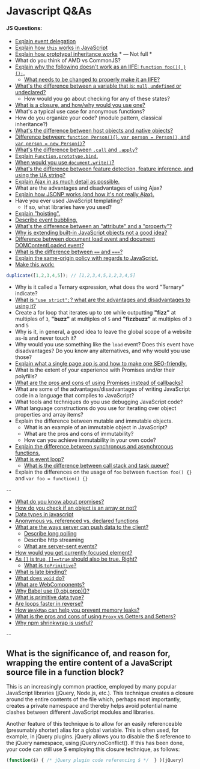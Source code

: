 # Javascript Q&As

#### JS Questions:

* [Explain event delegation](eventDelegation.md)
* [Explain how `this` works in JavaScript](this.md)
* [Explain how prototypal inheritance works](prototypes.md) * — Not full *
* What do you think of AMD vs CommonJS?
* [Explain why the following doesn't work as an IIFE: `function foo(){ }();`.](iife.md)
  * [What needs to be changed to properly make it an IIFE?](iife.md)
* [What's the difference between a variable that is: `null`, `undefined` or undeclared?](nullVsUndefined.md)
  * How would you go about checking for any of these states?
* [What is a closure, and how/why would you use one?](closure.md)
* What's a typical use case for anonymous functions?
* How do you organize your code? (module pattern, classical inheritance?)
* [What's the difference between host objects and native objects?](hostAndNativeObjects.md)
* [Difference between: `function Person(){}`, `var person = Person()`, and `var person = new Person()`?](newVsFunction.md)
* [What's the difference between `.call` and `.apply`?](callVsApply.md)
* [Explain `Function.prototype.bind`.](bind.md)
* [When would you use `document.write()`?](documentWrite.md)
* [What's the difference between feature detection, feature inference, and using the UA string?](featureDetection.md)
* [Explain Ajax in as much detail as possible.](ajax.md)
* What are the advantages and disadvantages of using Ajax?
* [Explain how JSONP works (and how it's not really Ajax).](jsonp.md)
* Have you ever used JavaScript templating?
  * If so, what libraries have you used?
* [Explain "hoisting".](hoisting.md)
* [Describe event bubbling.](eventFlow.md)
* [What's the difference between an "attribute" and a "property"?](attributeVsProperty.md)
* [Why is extending built-in JavaScript objects not a good idea?](extendingBuiltInObjects.md)
* [Difference between document load event and document DOMContentLoaded event?](documentVsDOMLoadEvent.md)
* [What is the difference between `==` and `===`?](equalOperator.md)
* [Explain the same-origin policy with regards to JavaScript.](sameOrigin.md)
* [Make this work:](duplicate.md)
```javascript
duplicate([1,2,3,4,5]); // [1,2,3,4,5,1,2,3,4,5]
```
* Why is it called a Ternary expression, what does the word "Ternary" indicate?
* [What is `"use strict";`? what are the advantages and disadvantages to using it?](useStrict.md)
* Create a for loop that iterates up to `100` while outputting **"fizz"** at multiples of `3`, **"buzz"** at multiples of `5` and **"fizzbuzz"** at multiples of `3` and `5`
* Why is it, in general, a good idea to leave the global scope of a website as-is and never touch it?
* Why would you use something like the `load` event? Does this event have disadvantages? Do you know any alternatives, and why would you use those?
* [Explain what a single page app is and how to make one SEO-friendly.](SPAvsSEO.md)
* What is the extent of your experience with Promises and/or their polyfills?
* [What are the pros and cons of using Promises instead of callbacks?](callbacksVsPromises.md)
* What are some of the advantages/disadvantages of writing JavaScript code in a language that compiles to JavaScript?
* What tools and techniques do you use debugging JavaScript code?
* What language constructions do you use for iterating over object properties and array items?
* Explain the difference between mutable and immutable objects.
  * What is an example of an immutable object in JavaScript?
  * What are the pros and cons of immutability?
  * How can you achieve immutability in your own code?
* [Explain the difference between synchronous and asynchronous functions.](syncVsAsyncFunctions.md)
* [What is event loop?](eventLoop.md)
  * [What is the difference between call stack and task queue?](eventLoop.md)
* Explain the differences on the usage of `foo` between `function foo() {}` and `var foo = function() {}`

--
* [What do you know about promises?](promise.md)
* [How do you check if an object is an array or not?](checkArray.md)
* [Data types in javascript](dataTypes.md)
* [Anonymous vs. referenced vs. declared functions](functionDeclarations.md)
* [What are the ways server can push data to the client?](comet.md)
  * [Describe long polling](longPolling.md)
  * Describe http streaming
  * [What are server-sent events?](serverSentEvents.md)
* [How would you get currently focused element?](activeElement.md)
* [As `[]` is true, `[]==true` should also be true. Right?](truthy.md)
  * [What is `toPrimitive`?](toPrimitive.md)
* [What is late binding?](lateBinding.md)
* [What does `void` do?](void.md)
* [What are WebComponents?](webComponents.md)
* [Why Babel use (0,obj.prop)()?](references.md)
* [What is primitive data type?](primitives.md)
* [Are loops faster in reverse?](reverseLoops.md)
* [How `WeakMap` can help you prevent memory leaks?](proxyLeak.md)
* [What is the pros and cons of using `Proxy` vs Getters and Setters?](proxyVsGetters.md)
* [Why npm shrinkwrap is useful?](shrinkwrap.md)


--

## What is the significance of, and reason for, wrapping the entire content of a JavaScript source file in a function block?

This is an increasingly common practice, employed by many popular JavaScript libraries (jQuery, Node.js, etc.). This technique creates a closure around the entire contents of the file which, perhaps most importantly, creates a private namespace and thereby helps avoid potential name clashes between different JavaScript modules and libraries.

Another feature of this technique is to allow for an easily referenceable (presumably shorter) alias for a global variable. This is often used, for example, in jQuery plugins. jQuery allows you to disable the $ reference to the jQuery namespace, using jQuery.noConflict(). If this has been done, your code can still use $ employing this closure technique, as follows:

```js
(function($) { /* jQuery plugin code referencing $ */  } )(jQuery)
```
